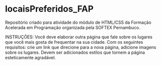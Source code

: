 # locaisPreferidos_FAP
Repositório criado para atividade do módulo de HTML/CSS da Formação Acelerada em Programação organizada pela SOFTEX Pernambuco.


INSTRUÇÕES: Você deve elaborar outra página que fale sobre os lugares que você mais gosta de frequentar na sua cidade. Com os seguintes requisitos: crie um link que direcione para a nova página, adicione imagens sobre os lugares. Devem ser adicionados estilos que tornem a página esteticamente agradável.
